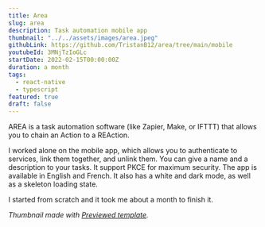 ```yaml
---
title: Area
slug: area
description: Task automation mobile app
thumbnail: "../../assets/images/area.jpeg"
githubLink: https://github.com/TristanB12/area/tree/main/mobile
youtubeId: 3MNjTzIoGLc
startDate: 2022-02-15T00:00:00Z
duration: a month
tags:
  - react-native
  - typescript
featured: true
draft: false
---
```


AREA is a task automation software (like Zapier, Make, or IFTTT) that allows you to chain an Action to a REAction.

I worked alone on the mobile app, which allows you to authenticate to services, link them together, and unlink them. You can give a name and a description to your tasks. It support PKCE for maximum security.
The app is available in English and French. It also has a white and dark mode, as well as a skeleton loading state.

I started from scratch and it took me about a month to finish it.

*Thumbnail made with [Previewed template](https://previewed.app/template/467BFDA4).*